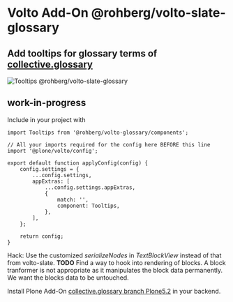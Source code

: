 # Volto Add-On @rohberg/volto-slate-glossary

## Add tooltips for glossary terms of [collective.glossary](https://github.com/collective/collective.glossary)

![Tooltips @rohberg/volto-slate-glossary](https://github.com/rohberg/volto-slate-glossary/blob/6deebe7ecfa5a6265e2ead8f5902cfd2243329ca/public/tooltips.png)

## work-in-progress

Include in your project with

    import Tooltips from '@rohberg/volto-glossary/components';

    // All your imports required for the config here BEFORE this line
    import '@plone/volto/config';

    export default function applyConfig(config) {
        config.settings = {
            ...config.settings,
            appExtras: [
                ...config.settings.appExtras,
                {
                    match: '',
                    component: Tooltips,
                },
            ],
        };

        return config;
    }

Hack: Use the customized *serializeNodes* in *TextBlockView* instead of that from volto-slate. **TODO** Find a way to hook into rendering of blocks. A block tranformer is not appropriate as it manipulates the block data permanently. We want the blocks data to be untouched.

Install Plone Add-On [collective.glossary branch Plone5.2](https://github.com/collective/collective.glossary) in your backend.